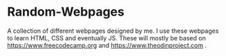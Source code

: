 # Random-Webpages
A collection of different webpages designed by me. I use these webpages to learn HTML, CSS and eventually JS. 
These will mostly be based on https://www.freecodecamp.org and https://www.theodinproject.com .
